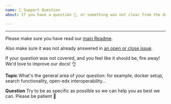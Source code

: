 ```yaml
---
name: 🤗 Support Question
about: If you have a question 💬, or something was not clear from the docs!

---
```


<!-- ^ Click "Preview" for a nicer view! ^
We primarily use GitHub as an issue tracker. If however you're encountering an issue not covered in the docs, we may be able to help! -->

---

Please make sure you have read our [main Readme](https://github.com/openfun/potsie).

Also make sure it was not already answered in [an open or close issue](https://github.com/openfun/potsie/issues).

If your question was not covered, and you feel like it should be, fire away! We'd love to improve our docs! 👌

**Topic**
What's the general area of your question: for example, docker setup, search functionality, open-edx interoperability...

**Question**
Try to be as specific as possible so we can help you as best we can. Please be patient 🙏